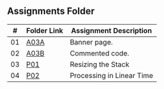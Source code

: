 ##  Assignments Folder

|   #   | Folder Link            | Assignment Description    |
| :---: | ---------------------- | ------------------------- |
|  01   | [A03A](A03A/README.md) | Banner page.              |
|  02   | [A03B](A03B/README.md) | Commented code.           |
|  03   | [P01](P01/README.md)   | Resizing the Stack        |
|  04   | [P02](P02/README.md)   | Processing in Linear Time |